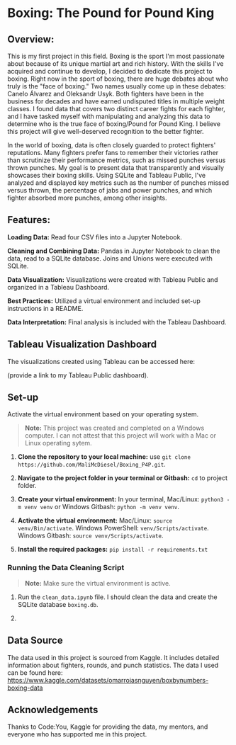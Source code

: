 # Boxing: The Pound for Pound King
## Overview:
This is my first project in this field. Boxing is the sport I'm most passionate about because of its unique martial art and rich history. With the skills I've acquired and continue to develop, I decided to dedicate this project to boxing. Right now in the sport of boxing, there are huge debates about who truly is the "face of boxing." Two names usually come up in these debates: Canelo Álvarez and Oleksandr Usyk. Both fighters have been in the business for decades and have earned undisputed titles in multiple weight classes. I found data that covers two distinct career fights for each fighter, and I have tasked myself with manipulating and analyzing this data to determine who is the true face of boxing/Pound for Pound King. I believe this project will give well-deserved recognition to the better fighter.

In the world of boxing, data is often closely guarded to protect fighters' reputations. Many fighters prefer fans to remember their victories rather than scrutinize their performance metrics, such as missed punches versus thrown punches. My goal is to present data that transparently and visually showcases their boxing skills. Using SQLite and Tableau Public, I've analyzed and displayed key metrics such as the number of punches missed versus thrown, the percentage of jabs and power punches, and which fighter absorbed more punches, among other insights.
 
## Features:
**Loading Data:** Read four CSV files into a Jupyter Notebook.

**Cleaning and Combining Data:** Pandas in Jupyter Notebook to clean the data, read to a SQLite database. Joins and Unions were executed with SQLite. 

**Data Visualization:** Visualizations were created with Tableau Public and organized in a Tableau Dashboard.

**Best Practices:** Utilized a virtual environment and included set-up instructions in a README.

**Data Interpretation:** Final analysis is included with the Tableau Dashboard.

## Tableau Visualization Dashboard
The visualizations created using Tableau can be accessed here: 

(provide a link to my Tableau Public dashboard).

## Set-up
Activate the virtual environment based on your operating system.
> **Note:** This project was created and completed on a Windows computer. I can not attest that this project will work with a Mac or Linux operating sytem.

1. **Clone the repository to your local machine:** use `git clone https://github.com/MaliMcDiesel/Boxing_P4P.git`.

2. **Navigate to the project folder in your terminal or Gitbash:** `cd` to project folder.

3. **Create your virtual environment:** In your terminal, Mac/Linux:  `python3 -m venv venv` or 
Windows Gitbash: `python -m venv venv`.

4. **Activate the virtual environment:** Mac/Linux: `source venv/Bin/activate`. Windows PowerShell: `venv/Scripts/activate`. Windows Gitbash: `source venv/Scripts/activate`.

5. **Install the required packages:** `pip install -r requirements.txt`


### Running the Data Cleaning Script
>**Note:** Make sure the virtual environment is active.  

1. Run the `clean_data.ipynb` file. I should clean the data and create the SQLite database `boxing.db`.

2. 


## Data Source
The data used in this project is sourced from Kaggle. It includes detailed information about fighters, rounds, and punch statistics.
The data I used can be found here: https://www.kaggle.com/datasets/omarrojasnguyen/boxbynumbers-boxing-data


## Acknowledgements
Thanks to Code:You, Kaggle for providing the data, my mentors, and everyone who has supported me in this project.

